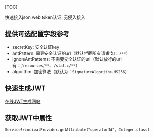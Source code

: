 [TOC]

快速接入json web token认证, 无侵入接入


## 提供可选配置字段参考
- secretKey: 安全认证key
- antPattern: 需要安全认证的url（默认拦截所有请求 如：`/**`）
- ignoreAntPatterns: 不需要安全认证的url（默认放行的url有：`/resources/**`、`/static/**`）
- algorithm: 加密算法（默认为：`SignatureAlgorithm.HS256`）


## 快速生成JWT
[在线JWT生成网站](https://jwt.io/)


## 获取JWT中属性
```
ServicePrincipalProvider.getAttribute("operatorId", Integer.class)
```
